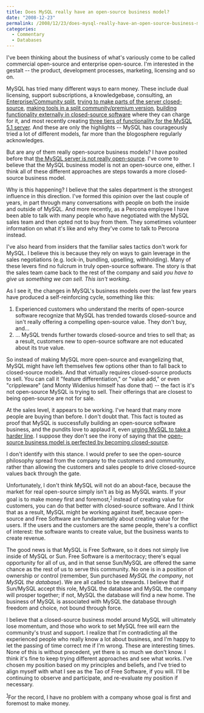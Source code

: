 ```yaml
---
title: Does MySQL really have an open-source business model?
date: "2008-12-23"
permalink: /2008/12/23/does-mysql-really-have-an-open-source-business-model/
categories:
  - Commentary
  - Databases
---
```

I've been thinking about the business of what's variously come to be called commercial open-source and enterprise open-source. I'm interested in the gestalt -- the product, development processes, marketing, licensing and so on.

MySQL has tried many different ways to earn money. These include dual licensing, support subscriptions, a knowledgebase, consulting, an [Enterprise/Community split][1], [trying to make parts of the server closed-source][2], [making tools in a split community/premium version][3], [building functionality externally in closed-source software][4] where they can charge for it, and most recently creating [three tiers of functionality for the MySQL 5.1 server][5]. And these are only the highlights -- MySQL has courageously tried a lot of different models, far more than the blogosphere regularly acknowledges.

But are any of them really open-source business models? I have posited before that [the MySQL server is not really open-source][6]. I've come to believe that the MySQL business model is not an open-source one, either. I think all of these different approaches are steps towards a more closed-source business model.

Why is this happening? I believe that the sales department is the strongest influence in this direction. I've formed this opinion over the last couple of years, in part through many conversations with people on both the inside and outside of MySQL. And more recently, as a Percona employee I have been able to talk with many people who have negotiated with the MySQL sales team and then opted not to buy from them. They sometimes volunteer information on what it's like and why they've come to talk to Percona instead.

I've also heard from insiders that the familiar sales tactics don't work for MySQL. I believe this is because they rely on ways to gain leverage in the sales negotiations (e.g. lock-in, bundling, upselling, withholding). Many of these levers find no fulcrum in truly open-source software. The story is that the sales team came back to the rest of the company and said *you have to give us something we can sell. This isn't working*.

As I see it, the changes in MySQL's business models over the last few years have produced a self-reinforcing cycle, something like this:

1.  Experienced customers who understand the merits of open-source software recognize that MySQL has trended towards closed-source and isn't really offering a compelling open-source value. They don't buy, and&#8230;
2.  &#8230; MySQL trends further towards closed-source and tries to sell that; as a result, customers new to open-source software are not educated about its true value.

So instead of making MySQL more open-source and evangelizing that, MySQL might have left themselves few options other than to fall back to closed-source models. And that virtually requires closed-source products to sell. You can call it "feature differentiation," or "value add," or even "crippleware" (and Monty Widenius himself has done that) -- the fact is it's not open-source MySQL is trying to sell. Their offerings that are closest to being open-source are not for sale.

At the sales level, it appears to be working. I've heard that many more people are buying than before. I don't doubt that. This fact is touted as proof that MySQL is successfully building an open-source software business, and the pundits love to applaud it, even [urging MySQL to take a harder line][7]. I suppose they don't see the irony of saying that the [open-source business model is perfected by becoming closed-source][8].

I don't identify with this stance. I would prefer to see the open-source philosophy spread from the company to the customers and community, rather than allowing the customers and sales people to drive closed-source values back through the gate.

Unfortunately, I don't think MySQL will not do an about-face, because the market for real open-source simply isn't as big as MySQL wants. If your goal is to make money first and foremost,<sup>[1]</sup> instead of creating value for customers, you can do that better with closed-source software. And I think that as a result, MySQL might be working against itself, because open-source and Free Software are fundamentally about creating value for the users. If the users and the customers are the same people, there's a conflict of interest: the software wants to create value, but the business wants to create revenue.

The good news is that MySQL is Free Software, so it does not simply live inside of MySQL or Sun. Free Software is a meritocracy; there's equal opportunity for all of us, and in that sense Sun/MySQL are offered the same chance as the rest of us to serve this community. No one is in a position of ownership or control (remember, Sun purchased *MySQL the company*, not *MySQL the database*). We are all called to be stewards. I believe that if Sun/MySQL accept this role, MySQL the database and MySQL the company will prosper together; if not, MySQL the database will find a new home. The business of MySQL is associated with MySQL the database through freedom and choice, not bound through force.

I believe that a closed-source business model around MySQL will ultimately lose momentum, and those who work to set MySQL free will earn the community's trust and support. I realize that I'm contradicting all the experienced people who really know a lot about business, and I'm happy to let the passing of time correct me if I'm wrong.
These are interesting times. None of this is without precedent, yet there is so much we don't know. I think it's fine to keep trying different approaches and see what works. I've chosen my position based on my principles and beliefs, and I've tried to align myself with what I see as the Tao of Free Software, if you will. I'll be continuing to observe and participate, and re-evaluate my position if necessary.

<sup>[1]</sup>For the record, I have no problem with a company whose goal is first and foremost to make money.

 [1]: http://www.xaprb.com/blog/2007/08/12/what-would-make-me-buy-mysql-enterprise/
 [2]: http://developers.slashdot.org/developers/08/05/06/2125235.shtml
 [3]: http://dev.mysql.com/workbench/?p=13
 [4]: http://www.xaprb.com/blog/2008/11/20/an-alternative-to-the-mysql-query-analyzer/
 [5]: http://blogs.mysql.com/kaj/2008/12/01/mysql-51-release-schedule/
 [6]: http://www.xaprb.com/blog/2008/05/14/mysql-free-software-but-not-open-source/
 [7]: http://news.cnet.com/8301-13505_3-10122963-16.html
 [8]: http://weblog.infoworld.com/openresource/archives/2008/12/the_cost_of_dev.html

